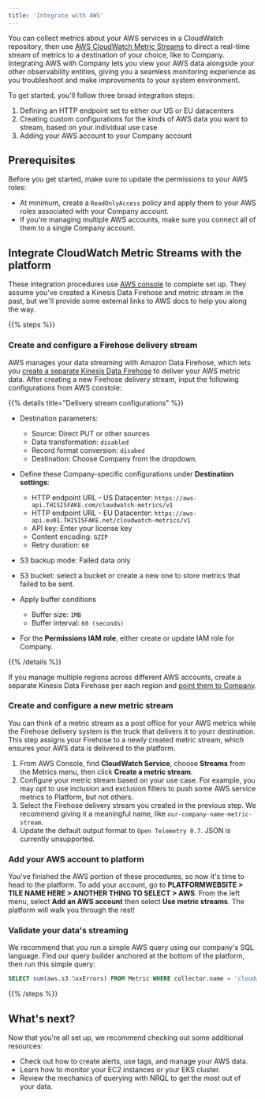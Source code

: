 ```yaml
---
title: 'Integrate with AWS'
---
```


 You can collect metrics about your AWS services in a CloudWatch repository, then use [AWS CloudWatch Metric Streams](https://docs.aws.amazon.com/AmazonCloudWatch/latest/monitoring/CloudWatch-Metric-Streams.html) to direct a real-time stream of metrics to a destination of your choice, like to Company. Integrating AWS with Company lets you view your AWS data alongside your other observability entities, giving you a seamless monitoring experience as you troubleshoot and make improvements to your system environment. 
 
 To get started, you'll follow three broad integration steps: 
 
 1. Defining an HTTP endpoint set to either our US or EU datacenters
 1. Creating custom configurations for the kinds of AWS data you want to stream, based on your individual use case
 1. Adding your AWS account to your Company account

## Prerequisites 

Before you get started, make sure to update the permissions to your AWS roles:

 * At minimum, create a `ReadOnlyAccess` policy and apply them to your AWS roles associated with your Company account. 
 * If you're managing multiple AWS accounts, make sure you connect all of them to a single Company account. 

 ##  Integrate CloudWatch Metric Streams with the platform

These integration procedures use [AWS console](https://docs.aws.amazon.com/awsconsolehelpdocs/latest/gsg/what-is.html) to complete set up. They assume you've created a Kinesis Data Firehose and metric stream in the past, but we'll provide some external links to AWS docs to help you along the way.  

{{% steps %}}

### Create and configure a Firehose delivery stream

AWS manages your data streaming with Amazon Data Firehose, which lets you [create a separate Kinesis Data Firehose](https://docs.aws.amazon.com/firehose/latest/dev/what-is-this-service.html) to deliver your AWS metric data. After creating a new Firehose delivery stream, input the following configurations from AWS constole: 

{{% details title="Delivery stream configurations" %}}

* Destination parameters: 

    * Source: Direct PUT or other sources
    * Data transformation: `disabled`
    * Record format conversion: `disabed`
    * Destination: Choose Company from the dropdown.

* Define these Company-specific configurations under **Destination settings**:

    * HTTP endpoint URL - US Datacenter: `https://aws-api.THISISFAKE.com/cloudwatch-metrics/v1`
    * HTTP endpoint URL - EU Datacenter: `https://aws-api.eu01.THISISFAKE.net/cloudwatch-metrics/v1`
    * API key: Enter your license key
    * Content encoding: `GZIP`
    * Retry duration: `60`

* S3 backup mode: Failed data only
* S3 bucket: select a bucket or create a new one to store metrics that failed to be sent.
* Apply buffer conditions
    * Buffer size: `1MB`
    * Buffer interval: `60 (seconds)`
* For the **Permissions IAM role**, either create or update IAM role for Company.

{{% /details %}}

 If you manage multiple regions across different AWS accounts, create a separate Kinesis Data Firehose per each region and [point them to Company](https://docs.aws.amazon.com/firehose/latest/dev/create-destination.html).


### Create and configure a new metric stream

You can think of a metric stream as a post office for your AWS metrics while the Firehose delivery system is the truck that delivers it to yourr destination. This step assigns your Firehose to a newly created metric stream, which ensures your AWS data is delivered to the platform. 

1. From AWS Console, find **CloudWatch Service**, choose **Streams** from the Metrics menu, then click **Create a metric stream**. 
1. Configure your metric stream based on your use case. For example, you may opt to use inclusion and exclusion filters to push some AWS service metrics to Platform, but not others. 
1. Select the Firehose delivery stream you created in the previous step. We recommend giving it a meaningful name, like `our-company-name-metric-stream`. 
1. Update the default output format to `Open Telemetry 0.7`. JSON is currently unsupported.

### Add your AWS account to platform

You've finished the AWS portion of these procedures, so now it's time to head to the platform. To add your account, go to **PLATFORMWEBSITE > TILE NAME HERE > ANOTHER THING TO SELECT > AWS**. From the left menu, select **Add an AWS account** then select **Use metric streams**. The platform will walk you through the rest!

### Validate your data's streaming

We recommend that you run a simple AWS query using our company's SQL language. Find our query builder anchored at the bottom of the platform, then run this simple query:

```sql
SELECT sum(aws.s3.5xxErrors) FROM Metric WHERE collector.name = 'cloudwatch-metric-streams' FACET aws.accountId, aws.s3.BucketName
```

{{% /steps %}}

## What's next?

Now that you're all set up, we recommend checking out some additional resources:

* Check out how to create alerts, use tags, and manage your AWS data.
* Learn how to monitor your EC2 instances or your EKS cluster.
* Review the mechanics of querying with NRQL to get the most out of your data.